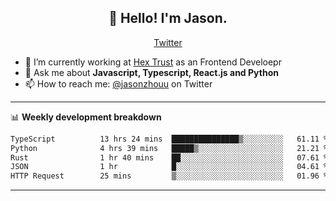 <h2 align="center">👋 Hello! I'm Jason.</h2>
<p align="center">
  <a href="https://twitter.com/jasonzhouu">Twitter</a>
</p>


- 🔭 I’m currently working at [Hex Trust](https://hextrust.com/) as an Frontend Develoepr
- 💬 Ask me about **Javascript, Typescript, React.js and Python**
- 📫 How to reach me: [@jasonzhouu](https://twitter.com/jasonzhouu) on Twitter

-------

📊 **Weekly development breakdown**
<!--START_SECTION:waka-->

```txt
TypeScript          13 hrs 24 mins  ███████████████▒░░░░░░░░░   61.11 %
Python              4 hrs 39 mins   █████▒░░░░░░░░░░░░░░░░░░░   21.21 %
Rust                1 hr 40 mins    ██░░░░░░░░░░░░░░░░░░░░░░░   07.61 %
JSON                1 hr            █░░░░░░░░░░░░░░░░░░░░░░░░   04.61 %
HTTP Request        25 mins         ▒░░░░░░░░░░░░░░░░░░░░░░░░   01.96 %
```

<!--END_SECTION:waka-->

-------
